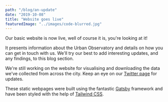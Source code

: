 ```yaml
---
path: "/blog/an-update"
date: "2019-10-08"
title: "Website goes live"
featuredImage: "../images/code-blurred.jpg"
---
```


Our basic website is now live, well of course it is, you're looking at it! 

It presents information about the Urban Observatory and details on how you can get in touch with us. We'll try our best to add interesting updates, and any findings, to this blog section.

We're still working on the website for visualising and downloading the data we've collected from across the city. Keep an eye on our [Twitter page](https://twitter.com/BhamUrbanObs) for updates.

These static webpages were built using the fantastic [Gatsby](https://www.gatsbyjs.org) framework and have been styled with the help of [Tailwind CSS](https://tailwindcss.com/).


